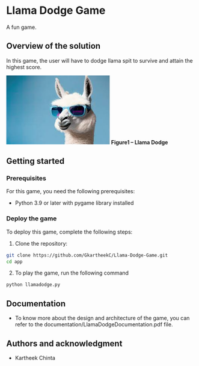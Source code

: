 # Llama Dodge Game
A fun game.

## Overview of the solution
In this game, the user will have to dodge llama spit to survive and attain the highest score.

![Llama](./images/Llama-1.jpeg)
**Figure1 – Llama Dodge**

## Getting started

### Prerequisites

For this game, you need the following prerequisites:
* Python 3.9 or later with pygame library installed

### Deploy the game

To deploy this game, complete the following steps:

1.	Clone the repository:

```bash
git clone https://github.com/GkartheekC/Llama-Dodge-Game.git
cd app

```

2. To play the game, run the following command 

```bash
python llamadodge.py

```

## Documentation
* To know more about the design and architecture of the game, you can refer to the documentation/LlamaDodgeDocumentation.pdf file.

## Authors and acknowledgment
* Kartheek Chinta




